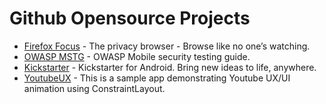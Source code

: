 # Github Opensource Projects

- [Firefox Focus](https://github.com/mozilla-mobile/focus-android) - The privacy browser - Browse like no one’s watching.
- [OWASP MSTG](https://github.com/OWASP/owasp-mstg) - OWASP Mobile security testing guide.
- [Kickstarter](https://github.com/kickstarter/android-oss) - Kickstarter for Android. Bring new ideas to life, anywhere.
- [YoutubeUX](https://github.com/burhanrashid52/YoutubeUX) - This is a sample app demonstrating Youtube UX/UI animation using ConstraintLayout.